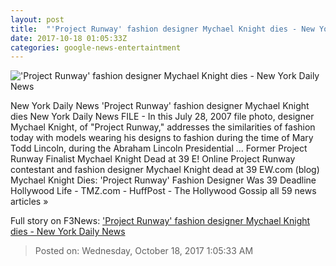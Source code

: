```yaml
---
layout: post
title:  "'Project Runway' fashion designer Mychael Knight dies - New York Daily News"
date: 2017-10-18 01:05:33Z
categories: google-news-entertaintment
---
```


!['Project Runway' fashion designer Mychael Knight dies - New York Daily News](http://assets.nydailynews.com/polopoly_fs/1.3570201.1508288447!/img/httpImage/image._gen/derivatives/landscape_1200/obit-knight-71669-jpg.)

New York Daily News 'Project Runway' fashion designer Mychael Knight dies New York Daily News FILE - In this July 28, 2007 file photo, designer Mychael Knight, of "Project Runway," addresses the similarities of fashion today with models wearing his designs to fashion during the time of Mary Todd Lincoln, during the Abraham Lincoln Presidential ... Former Project Runway Finalist Mychael Knight Dead at 39 E! Online Project Runway contestant and fashion designer Mychael Knight dead at 39 EW.com (blog) Mychael Knight Dies: 'Project Runway' Fashion Designer Was 39 Deadline Hollywood Life - TMZ.com - HuffPost - The Hollywood Gossip all 59 news articles »


Full story on F3News: ['Project Runway' fashion designer Mychael Knight dies - New York Daily News](http://www.f3nws.com/n/kzSbPJ)

> Posted on: Wednesday, October 18, 2017 1:05:33 AM

